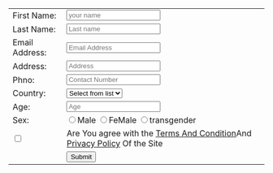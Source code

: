 <html>
<head>
<title>
Registration Form
</title>
</head>
<body>
<form>
<table>
<tr>
<td>First Name:</td>
<td><input type="text" name="fname" placeholder="your name"/></td>
</tr>
<tr>
<td>Last Name:</td>
<td><input type="text" name="lname" placeholder="Last name"/></td>
</tr>
<tr>
<td>Email Address:</td>
<td><input type="text" name="email" placeholder="Email Address"/></td>
</tr>
<tr>
<td>Address:</td>
<td><input type="text" name="address" placeholder="Address"/></td>
</tr>
<tr>
<td>Phno:</td>
<td><input type="number" name="phno" placeholder="Contact Number"/></td>
</tr>
<tr>
<td>Country:</td>
<td><select name="country" />
<option>Select from list</option>
<option>Pakistan</option>
<option>India</option>
<option>China</option>
<option>Japan</option>
<option>Korea</option>
<option>Turkey</option>
<option>Saudi Arabia</option>
<option>USA</option>
<option>UAE</option>
<option>UK</option>
</select>
</td>
</tr>
<tr>
<td>Age:</td>
<td><input type="number" name="age" placeholder="Age"/></td>
</tr>
<td>Sex:</td>
<td>
<input type="radio" name="sex" />Male
<input type="radio" name="sex" />FeMale
  <input type ="radio" name="sex" />transgender
</td>
</tr>
<td><input type="checkbox" name="agree" /></td>
<td>Are You agree with the <span style="color:blue"><a href="#">Terms And Condition</a></span>And <span style="color:blue"><a href="#">Privacy Policy</a></span> Of the Site</td>
</tr>
<tr>
<td></td>
<td><input type="submit" name="submit" Value="Submit"/></td>
</tr>
</table>
</form>
</body>
</html>

